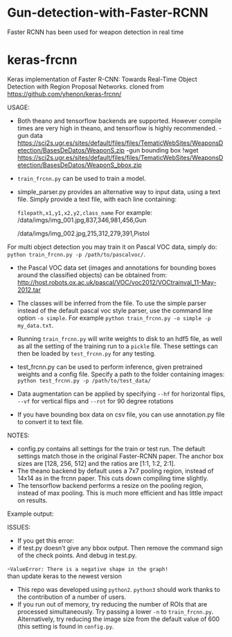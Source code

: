 # Gun-detection-with-Faster-RCNN
Faster RCNN has been used for weapon detection in real time
# keras-frcnn
Keras implementation of Faster R-CNN: Towards Real-Time Object Detection with Region Proposal Networks.
cloned from https://github.com/yhenon/keras-frcnn/

USAGE:
- Both theano and tensorflow backends are supported. However compile times are very high in theano, and tensorflow is highly recommended.
-gun data https://sci2s.ugr.es/sites/default/files/files/TematicWebSites/WeaponsDetection/BasesDeDatos/WeaponS.zip
-gun bounding box !wget https://sci2s.ugr.es/sites/default/files/files/TematicWebSites/WeaponsDetection/BasesDeDatos/WeaponS_bbox.zip
- `train_frcnn.py` can be used to train a model.
- simple_parser.py provides an alternative way to input data, using a text file. Simply provide a text file, with each
line containing:

    `filepath,x1,y1,x2,y2,class_name`
    For example:
    /data/imgs/img_001.jpg,837,346,981,456,Gun
    
    /data/imgs/img_002.jpg,215,312,279,391,Pistol
    
For multi object detection you may train it on Pascal VOC data, simply do:
`python train_frcnn.py -p /path/to/pascalvoc/`. 
- the Pascal VOC data set (images and annotations for bounding boxes around the classified objects) can be obtained from: http://host.robots.ox.ac.uk/pascal/VOC/voc2012/VOCtrainval_11-May-2012.tar
-	The classes will be inferred from the file. To use the simple parser instead of the default pascal voc style parser,
    use the command line option `-o simple`. For example `python train_frcnn.py -o simple -p my_data.txt`.

- Running `train_frcnn.py` will write weights to disk to an hdf5 file, as well as all the setting of the training run to a `pickle` file. These
settings can then be loaded by `test_frcnn.py` for any testing.

- test_frcnn.py can be used to perform inference, given pretrained weights and a config file. Specify a path to the folder containing
images:
    `python test_frcnn.py -p /path/to/test_data/`
- Data augmentation can be applied by specifying `--hf` for horizontal flips, `--vf` for vertical flips and `--rot` for 90 degree rotations

-	If you have bounding box data on csv file, you can use annotation.py file to convert it to text file.

NOTES:
- config.py contains all settings for the train or test run. The default settings match those in the original Faster-RCNN
paper. The anchor box sizes are [128, 256, 512] and the ratios are [1:1, 1:2, 2:1].
- The theano backend by default uses a 7x7 pooling region, instead of 14x14 as in the frcnn paper. This cuts down compiling time slightly.
- The tensorflow backend performs a resize on the pooling region, instead of max pooling. This is much more efficient and has little impact on results.


Example output:

 
ISSUES:

- If you get this error:
- if test.py doesn’t give any bbox output. Then remove the command sign of the check points. And debug in test.py.

-`ValueError: There is a negative shape in the graph!`    
    than update keras to the newest version
- This repo was developed using `python2`. `python3` should work thanks to the contribution of a number of users.
- If you run out of memory, try reducing the number of ROIs that are processed simultaneously. Try passing a lower `-n` to `train_frcnn.py`. Alternatively, try reducing the image size from the default value of 600 (this setting is found in `config.py`.
